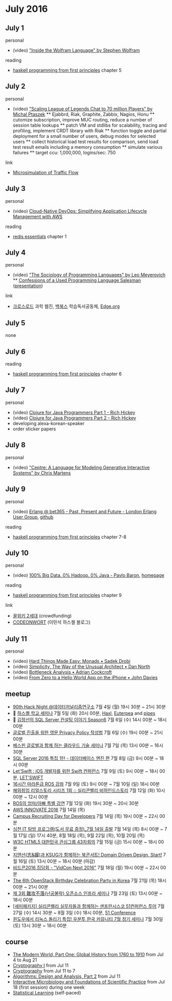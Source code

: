 # July 2016

## July 1

personal
* (video) ["Inside the Wolfram Language" by Stephen Wolfram](https://www.youtube.com/watch?v=EjCWdsrVcBM)

reading
* [haskell programming from first principles][haskell_programming_from_first_principles] chapter 5

[haskell_programming_from_first_principles]: ../reading/haskell_programming_from_first_principles.md

## July 2

personal
* (video) ["Scaling League of Legends Chat to 70 million Players" by Michal Ptaszek](https://www.youtube.com/watch?v=_jsMpmWaq7I)
** Ejabbrd, Riak, Graphite, Zabbix, Nagios, Honu
** cutomize subscription, improve MUC routing, reduce a number of session table lookups
** patch VM and stdlibs for scalability, tracing and profiling, implement CRDT library with Riak
** function toggle and partial deployment for a small number of users, debug modes for selected users
** collect historical load test results for comparison, send load test result emails including a memory consumption
** simulate various failures
** target ccu: 1,000,000, logins/sec: 750

link
* [Microsimulation of Traffic Flow][traffic_simulation]

[traffic_simulation]:  http://www.traffic-simulation.de/

## July 3

personal
* (video) [Cloud-Native DevOps: Simplifying Application Lifecycle Management with AWS](https://www.youtube.com/watch?v=p7FF3ZObth0)

reading
* [redis essentials][redis_essentials] chapter 1

[redis_essentials]: ../reading/redis_essentials.md

## July 4

personal
* (video) ["The Sociology of Programming Languages" by Leo Meyerovich](https://www.youtube.com/watch?v=M4Gsl8sVgdQ)
** [Confessions of a Used Programming Language Salesman](https://www.researchgate.net/publication/221321283_Confessions_of_a_used_programming_language_salesman_getting_the_masses_Hooked_on_Haskell) ([presentation](https://qconsf.com/sf2007/sf2007/presentation/Confessions%2Bof%2Ba%2BUsed%2BProgramming%2BLanguage%2BSalesman.html))

link
* [크로스로드][crossroad] 과학 웹진, [백북스][hundred_books] 학습독서공동체, [Edge.org][edge]

[crossroad]: http://crossroads.apctp.org/main/
[hundred_books]: http://100books.kr
[edge]: https://www.edge.org

## July 5

none

## July 6

reading
* [haskell programming from first principles][haskell_programming_from_first_principles] chapter 6

## July 7

personal
* (video) [Clojure for Java Programmers Part 1 - Rich Hickey](https://www.youtube.com/watch?v=P76Vbsk_3J0)
* (video) [Clojure for Java Programmers Part 2 - Rich Hickey](https://www.youtube.com/watch?v=hb3rurFxrZ8)
* developing alexa-korean-speaker
* order sticker papers

## July 8

personal
* (video) ["Ceptre: A Language for Modeling Generative Interactive Systems" by Chris Martens](https://www.youtube.com/watch?v=bFeJZRdhKcI)

## July 9

personal
* (video) [Erlang @ bet365 - Past, Present and Future - London Erlang User Group](https://www.youtube.com/watch?v=bhYKrSUqSlo), [github](https://github.com/bet365)

reading
* [haskell programming from first principles][haskell_programming_from_first_principles] chapter 7-8

## July 10

personal
* (video) [100% Big Data. 0% Hadoop. 0% Java - Pavlo Baron](https://www.youtube.com/watch?v=OrCF2az_Odk), [homepage](http://hi.im/pavlobaron/)

reading
* [haskell programming from first principles][haskell_programming_from_first_principles] chapter 9

link
* [꿀위키 2세대](https://tumblbug.com/ggulwiki) (crowdfunding)
* [CODEONWORT](http://codeonwort.tistory.com) (이민석 하스켈 블로그)

## July 11

personal
* (video) [Hard Things Made Easy: Monads • Sadek Drobi](https://www.youtube.com/watch?v=qKv4cUrNIUE)
* (video) [Simplicity, The Way of the Unusual Architect • Dan North](https://www.youtube.com/watch?v=X2F2uIKCeRs)
* (video) [Bottleneck Analysis • Adrian Cockcroft](https://www.youtube.com/watch?v=2iLx3XBeUBo)
* (video) [From Zero to a Hello World App on the iPhone • John Davies](https://www.youtube.com/watch?v=WG-jDCPQd_M)

## meetup

* [90th Hack Night @데이터저널리즘연구소](http://www.meetup.com/code-for-seoul/events/232213830/) 7월 4일 (월) 19시 30분 ~ 21시 30분
* :paw_prints: [하스켈 학교 세미나](https://www.facebook.com/events/1620749211569451/) 7월 5일 (화) 20시 00분, [Haxl](https://github.com/facebook/Haxl), [Euterpea](http://www.euterpea.com/) and [pipes](https://hackage.haskell.org/package/pipes)
* :paw_prints: [김정선의 SQL Server 컨설팅 이야기 Season6](http://onoffmix.com/event/70107) 7월 6일 (수) 14시 00분 ~ 18시 00분
* [글로벌 진출을 위한 영문 Privacy Policy 작성법](http://d2startup.com/programs/4136) 7월 6일 (수) 19시 00분 ~ 21시 00분
* [베스핀 글로벌과 함께 하는 클라우드 기술 세미나](http://onoffmix.com/event/71741) 7월 7일 (목) 13시 00분 ~ 16시 30분
* [SQL Server 2016 특집 1탄 - 데이터베이스 엔진 편](https://www.microsoftevents.com/profile/form/index.cfm?PKformID=0x3004862b3f) 7월 8일 (금) 9시 00분 ~ 18시 00분
* [Let'Swift : iOS 개발자를 위한 Swift 컨퍼런스](http://onoffmix.com/event/71750) 7월 9일 (토) 9시 00분 ~ 18시 00분, [LET'SWIFT](http://www.letswift.kr/)
* [16시간 마라톤급 ROS 강좌](http://onoffmix.com/event/71821) 7월 9일 (토) 9시 00분 ~ 7월 10일 (일) 18시 00분
* [해외취업 리얼스토리 시리즈 1회 :: 실리콘밸리 비하인드스토리](http://onoffmix.com/event/72273) 7월 12일 (화) 10시 00분 ~ 12시 00분
* [ROS의 엄마/아빠 특별 강연](http://onoffmix.com/event/72760) 7월 12일 (화) 19시 30분 ~ 20시 30분
* [AWS INNOVATE 2016](https://aws.amazon.com/ko/events/aws-innovate/) 7월 14일 (목)
* [Campus Recruiting Day for Developers](https://www.wanted.co.kr/campusrecruit) 7월 14일 (목) 19시 00분 ~ 22시 00분
* [심천 IT 탐방 프로그램(도서 무료 증정)_7월 14일 출발](http://onoffmix.com/event/69969) 7월 14일 (목) 8시 00분 ~ 7월 17일 (일) 17시 40분, 8월 18일 (목), 9월 22일 (목), 10월 20일 (목)
* [W3C HTML5 대한민국 관심그룹 43차회의](http://onoffmix.com/event/72735) 7월 15일 (금) 15시 00분 ~ 18시 00분
* [지앤선(志&嬋)과 KSUG가 함께하는 북콘서트! Domain Driven Design, Start!](http://onoffmix.com/event/72309) 7월 16일 (토) 13시 00분 ~ 18시 00분 (마감)
* [비드콘2016 집담회 - "VidCon Next 2016"](http://onoffmix.com/event/72527) 7월 18일 (월) 19시 00분 ~ 22시 00분
* [The 6th OpenStack Birthday Celebration Party in Korea](http://onoffmix.com/event/71822) 7월 21일 (목) 18시 00분 ~ 21시 00분
* [제 3회 難攻不落(난공불락) 오픈소스 인프라 세미나](http://onoffmix.com/event/71447) 7월 23일 (토) 13시 00분 ~ 18시 00분
* [[세미패키지] 실리콘밸리 실무자들과 함께하는 샌프란시스코 51컨퍼런스 투어](http://onoffmix.com/event/71715) 7월 27일 (수) 14시 30분 ~ 8월 3일 (수) 18시 00분, [51 Conference](https://www.facebook.com/51conference/)
* [윈도우에서 리눅스 돌리기 특집! 우분투 한국 커뮤니티 7월 정기 세미나](http://onoffmix.com/event/72341) 7월 30일 (토) 13시 30분 ~ 18시 00분

## course

* [The Modern World, Part One: Global History from 1760 to 1910](https://www.coursera.org/learn/modern-world) from Jul 4 to Aug 21
* [Cryptography I](https://www.coursera.org/learn/crypto) from Jul 11
* [Cryptography](https://www.coursera.org/learn/cryptography) from Jul 11 to 7
* [Algorithms: Design and Analysis, Part 2](https://www.coursera.org/learn/algorithm-design-analysis-2) from Jul 11 
* [Interactive Microbiology and Foundations of Scientific Practice](http://online.stanford.edu/course/interactive-microbiology) from Jul 18 (first session) during one week
* [Statistical Learning](http://online.stanford.edu/course/statistical-learning-self-paced) (self-paced)

